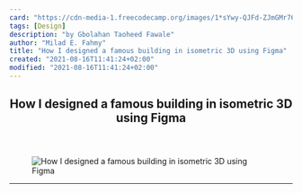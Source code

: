 ```yaml
---
card: "https://cdn-media-1.freecodecamp.org/images/1*sYwy-QJFd-ZJmGMr76ifWw.png"
tags: [Design]
description: "by Gbolahan Taoheed Fawale"
author: "Milad E. Fahmy"
title: "How I designed a famous building in isometric 3D using Figma"
created: "2021-08-16T11:41:24+02:00"
modified: "2021-08-16T11:41:24+02:00"
---
```

<div class="site-wrapper">
<main id="site-main" class="site-main outer">
<div class="inner">
<article class="post-full post tag-design tag-figma tag-nigeria tag-3d tag-technology ">
<header class="post-full-header">
<h1 class="post-full-title">How I designed a famous building in isometric 3D using Figma</h1>
</header>
<figure class="post-full-image">
<picture>
<source media="(max-width: 700px)" sizes="1px" srcset="data:image/gif;base64,R0lGODlhAQABAIAAAAAAAP///yH5BAEAAAAALAAAAAABAAEAAAIBRAA7 1w">
<source media="(min-width: 701px)" sizes="(max-width: 800px) 400px,
(max-width: 1170px) 700px,
1400px" srcset="https://cdn-media-1.freecodecamp.org/images/1*sYwy-QJFd-ZJmGMr76ifWw.png 300w,
https://cdn-media-1.freecodecamp.org/images/1*sYwy-QJFd-ZJmGMr76ifWw.png 600w,
https://cdn-media-1.freecodecamp.org/images/1*sYwy-QJFd-ZJmGMr76ifWw.png 1000w,
https://cdn-media-1.freecodecamp.org/images/1*sYwy-QJFd-ZJmGMr76ifWw.png 2000w">
<img onerror="this.style.display='none'" src="https://cdn-media-1.freecodecamp.org/images/1*sYwy-QJFd-ZJmGMr76ifWw.png" alt="How I designed a famous building in isometric 3D using Figma">
</picture>
</figure>
<section class="post-full-content">
<div class="post-content medium-migrated-article">
</div>
<hr>
</section>
</article>
</div>
</main>
</div>
<!-- Google Tag Manager (noscript) -->
<!-- End Google Tag Manager (noscript) -->
